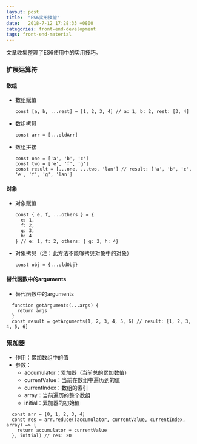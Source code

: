 ```yaml
---
layout: post
title:  "ES6实用技能"
date:   2018-7-12 17:28:33 +0800
categories: front-end-development
tags: front-end-material
---
```


文章收集整理了ES6使用中的实用技巧。

### 扩展运算符
#### 数组
  - 数组赋值
    ```
    const [a, b, ...rest] = [1, 2, 3, 4] // a: 1, b: 2, rest: [3, 4]
    ```
  - 数组拷贝
    ```
    const arr = [...oldArr]
    ```
  - 数组拼接
    ```
    const one = ['a', 'b', 'c']
    const two = ['e', 'f', 'g']
    const result = [...one, ...two, 'lan'] // result: ['a', 'b', 'c', 'e', 'f', 'g', 'lan']
    ```

#### 对象
  - 对象赋值
    ```
    const { e, f, ...others } = {
      e: 1,
      f: 2,
      g: 3,
      h: 4
    } // e: 1, f: 2, others: { g: 2, h: 4}
    ```
  - 对象拷贝（注：此方法不能够拷贝对象中的对象）
    ```
    const obj = {...oldObj}
    ```
    
#### 替代函数中的arguments
  - 替代函数中的arguments
  ```
    function getArguments(...args) {
      return args
    }
    const result = getArguments(1, 2, 3, 4, 5, 6) // result: [1, 2, 3, 4, 5, 6]
  ```

### 累加器
  - 作用：累加数组中的值
  - 参数：
    - accumulator：累加器（当前总的累加数值）
    - currentValue：当前在数组中遍历到的值
    - currentIndex：数组的索引
    - array：当前遍历的整个数组
    - initial：累加器的初始值
  ```
    const arr = [0, 1, 2, 3, 4]
    const res = arr.reduce((accumulator, currentValue, currentIndex, array) => {
      return accumulator + currentValue
    }, initial) // res: 20
  ```
    


